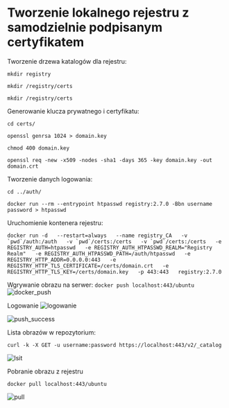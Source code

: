 # Tworzenie lokalnego rejestru z samodzielnie podpisanym certyfikatem

Tworzenie drzewa katalogów dla rejestru:

``
mkdir registry
``

``
mkdir /registry/certs
``

``
mkdir /registry/certs
``

Generowanie klucza prywatnego i certyfikatu:

``cd certs/``

``openssl genrsa 1024 > domain.key``

``chmod 400 domain.key``

``openssl req -new -x509 -nodes -sha1 -days 365 -key domain.key -out domain.crt``

Tworzenie danych logowania:

``cd ../auth/``

``docker run --rm --entrypoint htpasswd registry:2.7.0 -Bbn username password > htpasswd``

Uruchomienie kontenera rejestru:

``docker run -d   --restart=always   --name registry_CA   -v `pwd`/auth:/auth   -v `pwd`/certs:/certs   -v `pwd`/certs:/certs   -e REGISTRY_AUTH=htpasswd   -e REGISTRY_AUTH_HTPASSWD_REALM="Registry Realm"   -e REGISTRY_AUTH_HTPASSWD_PATH=/auth/htpasswd   -e REGISTRY_HTTP_ADDR=0.0.0.0:443   -e REGISTRY_HTTP_TLS_CERTIFICATE=/certs/domain.crt   -e REGISTRY_HTTP_TLS_KEY=/certs/domain.key   -p 443:443   registry:2.7.0``

Wgrywanie obrazu na serwer:
``docker push localhost:443/ubuntu``
![docker_push](https://i.imgur.com/d504ZhB.png)

Logowanie
![logowanie](https://i.imgur.com/LV8A2iS.png)

![push_success](https://i.imgur.com/fCCXhQK.png)

Lista obrazów w repozytorium:

``curl -k -X GET -u username:password https://localhost:443/v2/_catalog``

![lsit](https://i.imgur.com/18FKHCB.png)

Pobranie obrazu z rejestru

``docker pull localhost:443/ubuntu``

![pull](https://i.imgur.com/egKa0uB.png)
